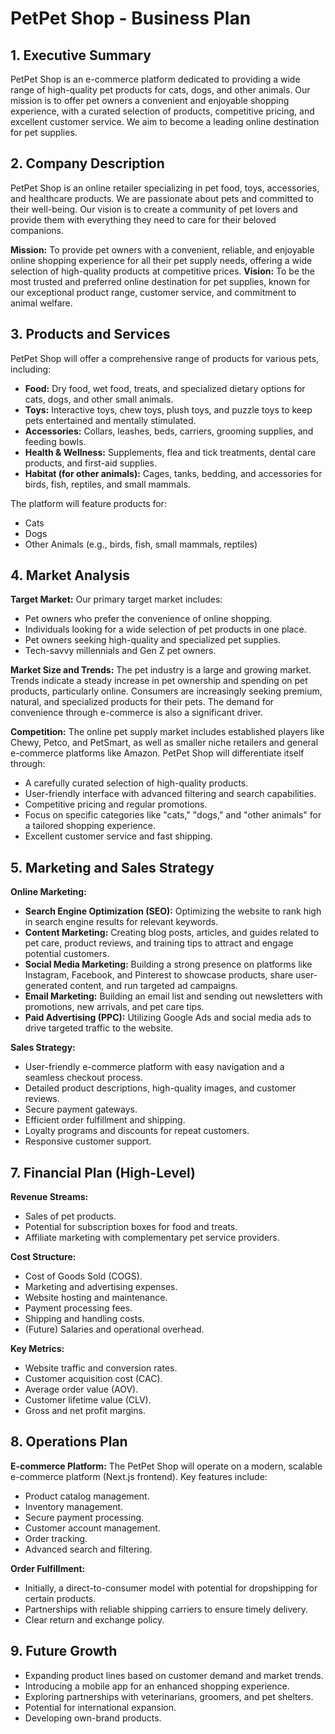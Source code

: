 # PetPet Shop - Business Plan

## 1. Executive Summary

PetPet Shop is an e-commerce platform dedicated to providing a wide range of high-quality pet products for cats, dogs, and other animals. Our mission is to offer pet owners a convenient and enjoyable shopping experience, with a curated selection of products, competitive pricing, and excellent customer service. We aim to become a leading online destination for pet supplies.

## 2. Company Description

PetPet Shop is an online retailer specializing in pet food, toys, accessories, and healthcare products. We are passionate about pets and committed to their well-being. Our vision is to create a community of pet lovers and provide them with everything they need to care for their beloved companions.

**Mission:** To provide pet owners with a convenient, reliable, and enjoyable online shopping experience for all their pet supply needs, offering a wide selection of high-quality products at competitive prices.
**Vision:** To be the most trusted and preferred online destination for pet supplies, known for our exceptional product range, customer service, and commitment to animal welfare.

## 3. Products and Services

PetPet Shop will offer a comprehensive range of products for various pets, including:

* **Food:** Dry food, wet food, treats, and specialized dietary options for cats, dogs, and other small animals.
* **Toys:** Interactive toys, chew toys, plush toys, and puzzle toys to keep pets entertained and mentally stimulated.
* **Accessories:** Collars, leashes, beds, carriers, grooming supplies, and feeding bowls.
* **Health & Wellness:** Supplements, flea and tick treatments, dental care products, and first-aid supplies.
* **Habitat (for other animals):** Cages, tanks, bedding, and accessories for birds, fish, reptiles, and small mammals.

The platform will feature products for:

* Cats
* Dogs
* Other Animals (e.g., birds, fish, small mammals, reptiles)

## 4. Market Analysis

**Target Market:**
Our primary target market includes:

* Pet owners who prefer the convenience of online shopping.
* Individuals looking for a wide selection of pet products in one place.
* Pet owners seeking high-quality and specialized pet supplies.
* Tech-savvy millennials and Gen Z pet owners.

**Market Size and Trends:**
The pet industry is a large and growing market. Trends indicate a steady increase in pet ownership and spending on pet products, particularly online. Consumers are increasingly seeking premium, natural, and specialized products for their pets. The demand for convenience through e-commerce is also a significant driver.

**Competition:**
The online pet supply market includes established players like Chewy, Petco, and PetSmart, as well as smaller niche retailers and general e-commerce platforms like Amazon.
PetPet Shop will differentiate itself through:

* A carefully curated selection of high-quality products.
* User-friendly interface with advanced filtering and search capabilities.
* Competitive pricing and regular promotions.
* Focus on specific categories like "cats," "dogs," and "other animals" for a tailored shopping experience.
* Excellent customer service and fast shipping.

## 5. Marketing and Sales Strategy

**Online Marketing:**

* **Search Engine Optimization (SEO):** Optimizing the website to rank high in search engine results for relevant keywords.
* **Content Marketing:** Creating blog posts, articles, and guides related to pet care, product reviews, and training tips to attract and engage potential customers.
* **Social Media Marketing:** Building a strong presence on platforms like Instagram, Facebook, and Pinterest to showcase products, share user-generated content, and run targeted ad campaigns.
* **Email Marketing:** Building an email list and sending out newsletters with promotions, new arrivals, and pet care tips.
* **Paid Advertising (PPC):** Utilizing Google Ads and social media ads to drive targeted traffic to the website.

**Sales Strategy:**

* User-friendly e-commerce platform with easy navigation and a seamless checkout process.
* Detailed product descriptions, high-quality images, and customer reviews.
* Secure payment gateways.
* Efficient order fulfillment and shipping.
* Loyalty programs and discounts for repeat customers.
* Responsive customer support.

## 7. Financial Plan (High-Level)

**Revenue Streams:**

* Sales of pet products.
* Potential for subscription boxes for food and treats.
* Affiliate marketing with complementary pet service providers.

**Cost Structure:**

* Cost of Goods Sold (COGS).
* Marketing and advertising expenses.
* Website hosting and maintenance.
* Payment processing fees.
* Shipping and handling costs.
* (Future) Salaries and operational overhead.

**Key Metrics:**

* Website traffic and conversion rates.
* Customer acquisition cost (CAC).
* Average order value (AOV).
* Customer lifetime value (CLV).
* Gross and net profit margins.

## 8. Operations Plan

**E-commerce Platform:**
The PetPet Shop will operate on a modern, scalable e-commerce platform (Next.js frontend). Key features include:

* Product catalog management.
* Inventory management.
* Secure payment processing.
* Customer account management.
* Order tracking.
* Advanced search and filtering.

**Order Fulfillment:**

* Initially, a direct-to-consumer model with potential for dropshipping for certain products.
* Partnerships with reliable shipping carriers to ensure timely delivery.
* Clear return and exchange policy.

## 9. Future Growth

* Expanding product lines based on customer demand and market trends.
* Introducing a mobile app for an enhanced shopping experience.
* Exploring partnerships with veterinarians, groomers, and pet shelters.
* Potential for international expansion.
* Developing own-brand products.
